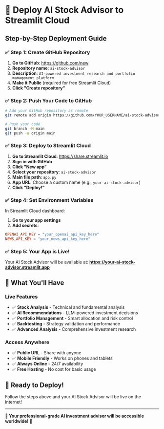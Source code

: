 # 🚀 Deploy AI Stock Advisor to Streamlit Cloud

## **Step-by-Step Deployment Guide**

### **✅ Step 1: Create GitHub Repository**

1. **Go to GitHub**: https://github.com/new
2. **Repository name**: `ai-stock-advisor`
3. **Description**: `AI-powered investment research and portfolio management platform`
4. **Make it Public** (required for free Streamlit Cloud)
5. **Click "Create repository"**

### **✅ Step 2: Push Your Code to GitHub**

```bash
# Add your GitHub repository as remote
git remote add origin https://github.com/YOUR_USERNAME/ai-stock-advisor.git

# Push your code
git branch -M main
git push -u origin main
```

### **✅ Step 3: Deploy to Streamlit Cloud**

1. **Go to Streamlit Cloud**: https://share.streamlit.io
2. **Sign in with GitHub**
3. **Click "New app"**
4. **Select your repository**: `ai-stock-advisor`
5. **Main file path**: `app.py`
6. **App URL**: Choose a custom name (e.g., `your-ai-stock-advisor`)
7. **Click "Deploy!"**

### **✅ Step 4: Set Environment Variables**

In Streamlit Cloud dashboard:
1. **Go to your app settings**
2. **Add secrets**:
```toml
OPENAI_API_KEY = "your_openai_api_key_here"
NEWS_API_KEY = "your_news_api_key_here"
```

### **✅ Step 5: Your App is Live!**

Your AI Stock Advisor will be available at:
**https://your-ai-stock-advisor.streamlit.app**

## **🎯 What You'll Have**

### **Live Features**
- ✅ **Stock Analysis** - Technical and fundamental analysis
- ✅ **AI Recommendations** - LLM-powered investment decisions
- ✅ **Portfolio Management** - Smart allocation and risk control
- ✅ **Backtesting** - Strategy validation and performance
- ✅ **Advanced Analysis** - Comprehensive investment research

### **Access Anywhere**
- ✅ **Public URL** - Share with anyone
- ✅ **Mobile Friendly** - Works on phones and tablets
- ✅ **Always Online** - 24/7 availability
- ✅ **Free Hosting** - No cost for basic usage

## **🚀 Ready to Deploy!**

Follow the steps above and your AI Stock Advisor will be live on the internet!

---

**🎉 Your professional-grade AI investment advisor will be accessible worldwide! 🎉**

